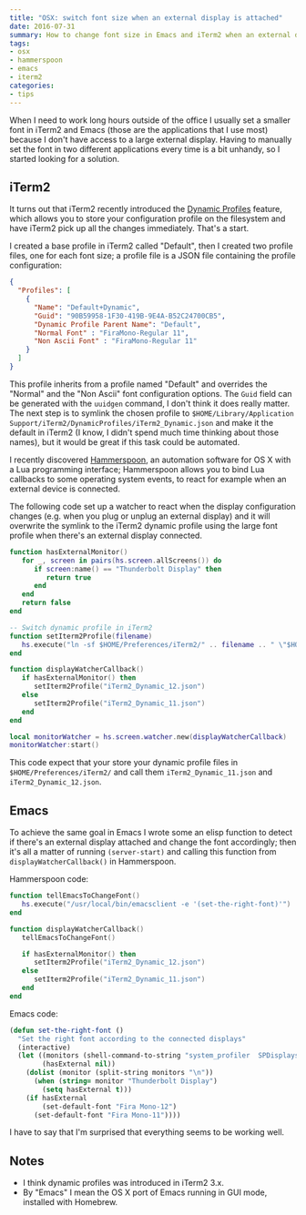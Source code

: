 ```yaml
---
title: "OSX: switch font size when an external display is attached"
date: 2016-07-31
summary: How to change font size in Emacs and iTerm2 when an external display is attached.
tags:
- osx
- hammerspoon
- emacs
- iterm2
categories:
- tips
---
```


When I need to work long hours outside of the office I usually set a smaller font in iTerm2 and Emacs (those are the applications
that I use most) because I don't have access to a large external display. Having to manually set the font in two different applications every time is a bit unhandy,
so I started looking for a solution.

## iTerm2

It turns out that iTerm2 recently introduced the [Dynamic Profiles](https://www.iterm2.com/documentation-dynamic-profiles.html) feature,
which allows you to store your configuration profile on the filesystem and have iTerm2 pick up all the changes immediately. That's a start.

I created a base profile in iTerm2 called "Default", then I created two profile files, one for each font size; a profile file is a JSON file containing the profile
configuration:

```json
{
  "Profiles": [
    {
      "Name": "Default+Dynamic",
      "Guid": "90B59958-1F30-419B-9E4A-B52C24700CB5",
      "Dynamic Profile Parent Name": "Default",
      "Normal Font" : "FiraMono-Regular 11",
      "Non Ascii Font" : "FiraMono-Regular 11"
    }
  ]
}
```

This profile inherits from a profile named "Default" and overrides the "Normal" and the "Non Ascii" font configuration options. The `Guid` field can be generated with
the `uuidgen` command, I don't think it does really matter. The next step is to symlink the chosen profile to `$HOME/Library/Application Support/iTerm2/DynamicProfiles/iTerm2_Dynamic.json`
and make it the default in iTerm2 (I know, I didn't spend much time thinking about those names), but it would be great if this task could be automated.

I recently discovered [Hammerspoon](http://www.hammerspoon.org/), an automation software for OS X with a Lua programming interface; Hammerspoon allows you to bind Lua callbacks to some operating
system events, to react for example when an external device is connected.

The following code set up a watcher to react when the display configuration changes (e.g. when you plug or unplug an external display) and it will overwrite the symlink to the
iTerm2 dynamic profile using the large font profile when there's an external display connected.

```lua
function hasExternalMonitor()
   for _, screen in pairs(hs.screen.allScreens()) do
      if screen:name() == "Thunderbolt Display" then
         return true
      end
   end
   return false
end

-- Switch dynamic profile in iTerm2
function setIterm2Profile(filename)
   hs.execute("ln -sf $HOME/Preferences/iTerm2/" .. filename .. " \"$HOME/Library/Application Support/iTerm2/DynamicProfiles/iTerm2_Dynamic.json\"")
end

function displayWatcherCallback()
   if hasExternalMonitor() then
      setIterm2Profile("iTerm2_Dynamic_12.json")
   else
      setIterm2Profile("iTerm2_Dynamic_11.json")
   end
end

local monitorWatcher = hs.screen.watcher.new(displayWatcherCallback)
monitorWatcher:start()
```

This code expect that your store your dynamic profile files in `$HOME/Preferences/iTerm2/` and call them `iTerm2_Dynamic_11.json` and `iTerm2_Dynamic_12.json`.

## Emacs

To achieve the same goal in Emacs I wrote some an​ elisp function to detect if there's an external display attached and change the font accordingly; then it's all a matter
of running `(server-start)` and calling this function from `displayWatcherCallback()` in Hammerspoon.

Hammerspoon code:

```lua
function tellEmacsToChangeFont()
   hs.execute("/usr/local/bin/emacsclient -e '(set-the-right-font)'")
end

function displayWatcherCallback()
   tellEmacsToChangeFont()

   if hasExternalMonitor() then
      setIterm2Profile("iTerm2_Dynamic_12.json")
   else
      setIterm2Profile("iTerm2_Dynamic_11.json")
   end
end
```

Emacs code:

```lisp
(defun set-the-right-font ()
  "Set the right font according to the connected displays"
  (interactive)
  (let ((monitors (shell-command-to-string "system_profiler  SPDisplaysDataType | egrep '^ {8}[^ ]' | sed -e 's/^ *//' -e 's/:$//'"))
        (hasExternal nil))
    (dolist (monitor (split-string monitors "\n"))
      (when (string= monitor "Thunderbolt Display")
        (setq hasExternal t)))
    (if hasExternal
        (set-default-font "Fira Mono-12")
      (set-default-font "Fira Mono-11"))))
```

I have to say that I'm surprised that everything seems to be working well.

## Notes

- I think dynamic profiles was introduced in iTerm2 3.x.
- By "Emacs" I mean the OS X port of Emacs running in GUI mode, installed with Homebrew.

